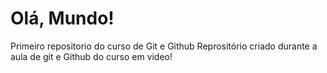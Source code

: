# Olá, Mundo!
 Primeiro repositorio do curso de Git e Github
Reprositório criado durante a aula de git e Github do curso em video!